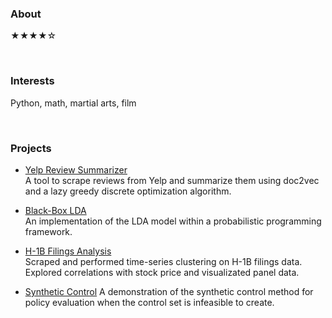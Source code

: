 ### About

★★★★☆

<br>

### Interests

Python, math, martial arts, film

<br>

### Projects

* [Yelp Review Summarizer](https://github.com/TheShiya/yelp-review-summarizer)\
A tool to scrape reviews from Yelp and summarize them using doc2vec and a lazy greedy discrete optimization algorithm.

* [Black-Box LDA](https://github.com/TheShiya/lda-topic-modeling-with-pyro)\
An implementation of the LDA model within a probabilistic programming framework.

* [H-1B Filings Analysis](https://github.com/TheShiya/h1b-filing-stock-return-analysis)\
Scraped and performed time-series clustering on H-1B filings data. Explored correlations with stock price and visualizated panel data.

* [Synthetic Control](https://github.com/TheShiya/synthetic-control-project)
A demonstration of the synthetic control method for policy evaluation when the control set is infeasible to create.
